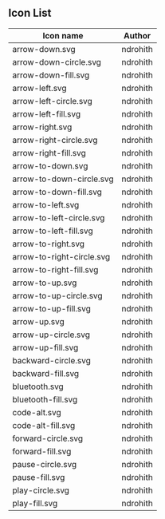 ## Icon List

| Icon name                 | Author   |
| ------------------------- | -------- |
| arrow-down.svg            | ndrohith |
| arrow-down-circle.svg     | ndrohith |
| arrow-down-fill.svg       | ndrohith |
| arrow-left.svg            | ndrohith |
| arrow-left-circle.svg     | ndrohith |
| arrow-left-fill.svg       | ndrohith |
| arrow-right.svg           | ndrohith |
| arrow-right-circle.svg    | ndrohith |
| arrow-right-fill.svg      | ndrohith |
| arrow-to-down.svg         | ndrohith |
| arrow-to-down-circle.svg  | ndrohith |
| arrow-to-down-fill.svg    | ndrohith |
| arrow-to-left.svg         | ndrohith |
| arrow-to-left-circle.svg  | ndrohith |
| arrow-to-left-fill.svg    | ndrohith |
| arrow-to-right.svg        | ndrohith |
| arrow-to-right-circle.svg | ndrohith |
| arrow-to-right-fill.svg   | ndrohith |
| arrow-to-up.svg           | ndrohith |
| arrow-to-up-circle.svg    | ndrohith |
| arrow-to-up-fill.svg      | ndrohith |
| arrow-up.svg              | ndrohith |
| arrow-up-circle.svg       | ndrohith |
| arrow-up-fill.svg         | ndrohith |
| backward-circle.svg       | ndrohith |
| backward-fill.svg         | ndrohith |
| bluetooth.svg             | ndrohith |
| bluetooth-fill.svg        | ndrohith |
| code-alt.svg              | ndrohith |
| code-alt-fill.svg         | ndrohith |
| forward-circle.svg        | ndrohith |
| forward-fill.svg          | ndrohith |
| pause-circle.svg          | ndrohith |
| pause-fill.svg            | ndrohith |
| play-circle.svg           | ndrohith |
| play-fill.svg             | ndrohith |
